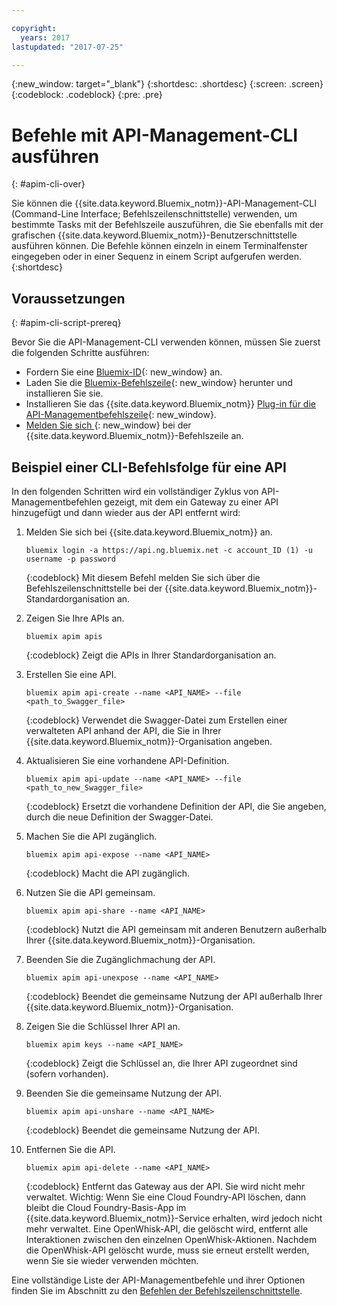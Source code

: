 ```yaml
---

copyright:
  years: 2017
lastupdated: "2017-07-25"

---
```



{:new_window: target="_blank"}
{:shortdesc: .shortdesc}
{:screen: .screen}
{:codeblock: .codeblock}
{:pre: .pre}

# Befehle mit API-Management-CLI ausführen
{: #apim-cli-over}

Sie können die {{site.data.keyword.Bluemix_notm}}-API-Management-CLI (Command-Line Interface; Befehlszeilenschnittstelle) verwenden, um bestimmte Tasks mit der Befehlszeile auszuführen, die Sie ebenfalls mit der grafischen {{site.data.keyword.Bluemix_notm}}-Benutzerschnittstelle ausführen können. Die Befehle können einzeln in einem Terminalfenster eingegeben oder in einer Sequenz in einem Script aufgerufen werden.
{:shortdesc}

## Voraussetzungen
{: #apim-cli-script-prereq}

Bevor Sie die API-Management-CLI verwenden können, müssen Sie zuerst die folgenden Schritte ausführen:

* Fordern Sie eine [Bluemix-ID](../../admin/adminpublic.html#signing-up-for-bluemix){: new_window} an. 
* Laden Sie die [Bluemix-Befehlszeile](../../cli/reference/bluemix_cli/index.html#getting-started){: new_window} herunter und installieren Sie sie.
* Installieren Sie das {{site.data.keyword.Bluemix_notm}} [Plug-in für die API-Managementbefehlszeile](../../cli/reference/bluemix_cli/index.html#install_plug-in){: new_window}.
* [Melden Sie sich ](../../cli/reference/bluemix_cli/bx_cli.html){: new_window} bei der {{site.data.keyword.Bluemix_notm}}-Befehlszeile an.

## Beispiel einer CLI-Befehlsfolge für eine API

In den folgenden Schritten wird ein vollständiger Zyklus von API-Managementbefehlen gezeigt, mit dem ein Gateway zu einer API hinzugefügt und dann wieder aus der API entfernt wird:

1. Melden Sie sich bei {{site.data.keyword.Bluemix_notm}} an. 
    ```
    bluemix login -a https://api.ng.bluemix.net -c account_ID (1) -u username -p password
    ```
    {:codeblock}
    Mit diesem Befehl melden Sie sich über die Befehlszeilenschnittstelle bei der {{site.data.keyword.Bluemix_notm}}-Standardorganisation an.

2. Zeigen Sie Ihre APIs an.
    ```
    bluemix apim apis
    ```
    {:codeblock}
    Zeigt die APIs in Ihrer Standardorganisation an.

3. Erstellen Sie eine API.
    ```
    bluemix apim api-create --name <API_NAME> --file <path_to_Swagger_file>
    ```
    {:codeblock}
    Verwendet die Swagger-Datei zum Erstellen einer verwalteten API anhand der API, die Sie in Ihrer {{site.data.keyword.Bluemix_notm}}-Organisation angeben.

4. Aktualisieren Sie eine vorhandene API-Definition.
    ```
    bluemix apim api-update --name <API_NAME> --file <path_to_new_Swagger_file>
    ```
    {:codeblock}
    Ersetzt die vorhandene Definition der API, die Sie angeben, durch die neue Definition der Swagger-Datei.

5. Machen Sie die API zugänglich.
    ```
    bluemix apim api-expose --name <API_NAME>
    ```
    {:codeblock}
    Macht die API zugänglich.

6. Nutzen Sie die API gemeinsam.
    ```
    bluemix apim api-share --name <API_NAME>
    ```
    {:codeblock}
    Nutzt die API gemeinsam mit anderen Benutzern außerhalb Ihrer {{site.data.keyword.Bluemix_notm}}-Organisation.

7. Beenden Sie die Zugänglichmachung der API.
    ```
    bluemix apim api-unexpose --name <API_NAME>
    ```
    {:codeblock}
    Beendet die gemeinsame Nutzung der API außerhalb Ihrer {{site.data.keyword.Bluemix_notm}}-Organisation.

8. Zeigen Sie die Schlüssel Ihrer API an.
    ```
    bluemix apim keys --name <API_NAME>
    ```
    {:codeblock}
    Zeigt die Schlüssel an, die Ihrer API zugeordnet sind (sofern vorhanden).

9. Beenden Sie die gemeinsame Nutzung der API.
    ```
    bluemix apim api-unshare --name <API_NAME>
    ```
    {:codeblock}
    Beendet die gemeinsame Nutzung der API.
	
10. Entfernen Sie die API.
    ```
    bluemix apim api-delete --name <API_NAME>
    ```
    {:codeblock}
    Entfernt das Gateway aus der API. Sie wird nicht mehr verwaltet.
    Wichtig: Wenn Sie eine Cloud Foundry-API löschen, dann bleibt die Cloud Foundry-Basis-App im {{site.data.keyword.Bluemix_notm}}-Service erhalten, wird jedoch nicht mehr verwaltet. Eine OpenWhisk-API, die gelöscht wird, entfernt alle Interaktionen zwischen den einzelnen OpenWhisk-Aktionen. Nachdem die OpenWhisk-API gelöscht wurde, muss sie erneut erstellt werden, wenn Sie sie wieder verwenden möchten.
    
Eine vollständige Liste der API-Managementbefehle und ihrer Optionen finden Sie im Abschnitt zu den [Befehlen der Befehlszeilenschnittstelle](../../cli/plugins/api-management-cliplugin/index.html).

